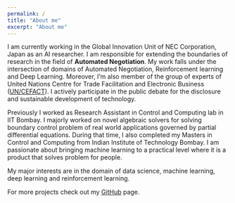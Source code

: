 ```yaml
---
permalink: /
title: "About me"
excerpt: "About me"
---
```


I am currently working in the Global Innovation Unit of NEC
Corporation, Japan as an AI researcher. I am responsible for extending
the boundaries of research in the field of **Automated Negotiation**.
My work falls under the intersection of domains of Automated
Negotiation, Reinforcement learning and Deep Learning. Moreover, I’m also member of the group
of experts of United Nations Centre for Trade Facilitation and Electronic Business ([UN/CEFACT](https://unece.org/trade/uncefact)).
I actively participate in the public debate for the disclosure and sustainable development of technology.

Previously I worked as Research Assistant in Control and Computing lab in IIT Bombay.
I majorly worked on novel algebraic solvers for solving boundary control problem of real
world applications governed by partial differential equations. During that time, I also
 completed my Masters in Control and Computing from Indian Institute of Technology Bombay. I am
passionate about bringing machine learning to a practical level where it is
a product that solves problem for people.

My major interests are in the domain of data science, machine
learning, deep learning and reinforcement learning.

For more projects check out my
[GitHub]("https://github.com/ayansengupta17/") page.


